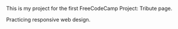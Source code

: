 This is my project for the first FreeCodeCamp Project: Tribute page.

Practicing responsive web design.
